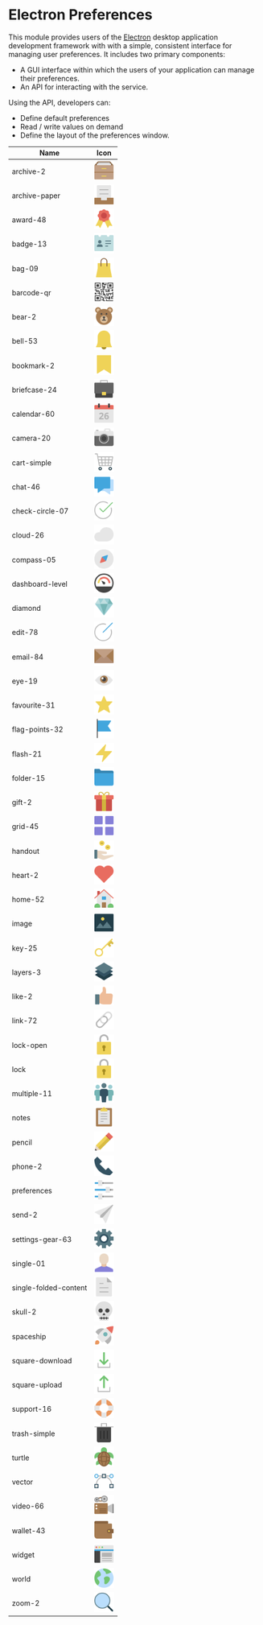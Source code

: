 # Electron Preferences

This module provides users of the [Electron](https://electronjs.org/) desktop application development framework with with a simple, consistent interface for managing user preferences. It includes two primary components:

- A GUI interface within which the users of your application can manage their preferences.
- An API for interacting with the service.

Using the API, developers can:

- Define default preferences
- Read / write values on demand
- Define the layout of the preferences window.

<table width="100%">
<thead>
    <tr>
        <th>Name</th>
        <th>Icon</th>
    </tr>
</thead>
<tbody>
    <tr>
        <td>archive-2</td>
        <td><img src="assets/svg/archive-2.svg" height="40" width="40" /></td>
    </tr>
    <tr>
        <td>archive-paper</td>
        <td><img src="assets/svg/archive-paper.svg" height="40" width="40" /></td>
    </tr>
    <tr>
        <td>award-48</td>
        <td><img src="assets/svg/award-48.svg" height="40" width="40" /></td>
    </tr>
    <tr>
        <td>badge-13</td>
        <td><img src="assets/svg/badge-13.svg" height="40" width="40" /></td>
    </tr>
    <tr>
        <td>bag-09</td>
        <td><img src="assets/svg/bag-09.svg" height="40" width="40" /></td>
    </tr>
    <tr>
        <td>barcode-qr</td>
        <td><img src="assets/svg/barcode-qr.svg" height="40" width="40" /></td>
    </tr>
    <tr>
        <td>bear-2</td>
        <td><img src="assets/svg/bear-2.svg" height="40" width="40" /></td>
    </tr>
    <tr>
        <td>bell-53</td>
        <td><img src="assets/svg/bell-53.svg" height="40" width="40" /></td>
    </tr>
    <tr>
        <td>bookmark-2</td>
        <td><img src="assets/svg/bookmark-2.svg" height="40" width="40" /></td>
    </tr>
    <tr>
        <td>briefcase-24</td>
        <td><img src="assets/svg/briefcase-24.svg" height="40" width="40" /></td>
    </tr>
    <tr>
        <td>calendar-60</td>
        <td><img src="assets/svg/calendar-60.svg" height="40" width="40" /></td>
    </tr>
    <tr>
        <td>camera-20</td>
        <td><img src="assets/svg/camera-20.svg" height="40" width="40" /></td>
    </tr>
    <tr>
        <td>cart-simple</td>
        <td><img src="assets/svg/cart-simple.svg" height="40" width="40" /></td>
    </tr>
    <tr>
        <td>chat-46</td>
        <td><img src="assets/svg/chat-46.svg" height="40" width="40" /></td>
    </tr>
    <tr>
        <td>check-circle-07</td>
        <td><img src="assets/svg/check-circle-07.svg" height="40" width="40" /></td>
    </tr>
    <tr>
        <td>cloud-26</td>
        <td><img src="assets/svg/cloud-26.svg" height="40" width="40" /></td>
    </tr>
    <tr>
        <td>compass-05</td>
        <td><img src="assets/svg/compass-05.svg" height="40" width="40" /></td>
    </tr>
    <tr>
        <td>dashboard-level</td>
        <td><img src="assets/svg/dashboard-level.svg" height="40" width="40" /></td>
    </tr>
    <tr>
        <td>diamond</td>
        <td><img src="assets/svg/diamond.svg" height="40" width="40" /></td>
    </tr>
    <tr>
        <td>edit-78</td>
        <td><img src="assets/svg/edit-78.svg" height="40" width="40" /></td>
    </tr>
    <tr>
        <td>email-84</td>
        <td><img src="assets/svg/email-84.svg" height="40" width="40" /></td>
    </tr>
    <tr>
        <td>eye-19</td>
        <td><img src="assets/svg/eye-19.svg" height="40" width="40" /></td>
    </tr>
    <tr>
        <td>favourite-31</td>
        <td><img src="assets/svg/favourite-31.svg" height="40" width="40" /></td>
    </tr>
    <tr>
        <td>flag-points-32</td>
        <td><img src="assets/svg/flag-points-32.svg" height="40" width="40" /></td>
    </tr>
    <tr>
        <td>flash-21</td>
        <td><img src="assets/svg/flash-21.svg" height="40" width="40" /></td>
    </tr>
    <tr>
        <td>folder-15</td>
        <td><img src="assets/svg/folder-15.svg" height="40" width="40" /></td>
    </tr>
    <tr>
        <td>gift-2</td>
        <td><img src="assets/svg/gift-2.svg" height="40" width="40" /></td>
    </tr>
    <tr>
        <td>grid-45</td>
        <td><img src="assets/svg/grid-45.svg" height="40" width="40" /></td>
    </tr>
    <tr>
        <td>handout</td>
        <td><img src="assets/svg/handout.svg" height="40" width="40" /></td>
    </tr>
    <tr>
        <td>heart-2</td>
        <td><img src="assets/svg/heart-2.svg" height="40" width="40" /></td>
    </tr>
    <tr>
        <td>home-52</td>
        <td><img src="assets/svg/home-52.svg" height="40" width="40" /></td>
    </tr>
    <tr>
        <td>image</td>
        <td><img src="assets/svg/image.svg" height="40" width="40" /></td>
    </tr>
    <tr>
        <td>key-25</td>
        <td><img src="assets/svg/key-25.svg" height="40" width="40" /></td>
    </tr>
    <tr>
        <td>layers-3</td>
        <td><img src="assets/svg/layers-3.svg" height="40" width="40" /></td>
    </tr>
    <tr>
        <td>like-2</td>
        <td><img src="assets/svg/like-2.svg" height="40" width="40" /></td>
    </tr>
    <tr>
        <td>link-72</td>
        <td><img src="assets/svg/link-72.svg" height="40" width="40" /></td>
    </tr>
    <tr>
        <td>lock-open</td>
        <td><img src="assets/svg/lock-open.svg" height="40" width="40" /></td>
    </tr>
    <tr>
        <td>lock</td>
        <td><img src="assets/svg/lock.svg" height="40" width="40" /></td>
    </tr>
    <tr>
        <td>multiple-11</td>
        <td><img src="assets/svg/multiple-11.svg" height="40" width="40" /></td>
    </tr>
    <tr>
        <td>notes</td>
        <td><img src="assets/svg/notes.svg" height="40" width="40" /></td>
    </tr>
    <tr>
        <td>pencil</td>
        <td><img src="assets/svg/pencil.svg" height="40" width="40" /></td>
    </tr>
    <tr>
        <td>phone-2</td>
        <td><img src="assets/svg/phone-2.svg" height="40" width="40" /></td>
    </tr>
    <tr>
        <td>preferences</td>
        <td><img src="assets/svg/preferences.svg" height="40" width="40" /></td>
    </tr>
    <tr>
        <td>send-2</td>
        <td><img src="assets/svg/send-2.svg" height="40" width="40" /></td>
    </tr>
    <tr>
        <td>settings-gear-63</td>
        <td><img src="assets/svg/settings-gear-63.svg" height="40" width="40" /></td>
    </tr>
    <tr>
        <td>single-01</td>
        <td><img src="assets/svg/single-01.svg" height="40" width="40" /></td>
    </tr>
    <tr>
        <td>single-folded-content</td>
        <td><img src="assets/svg/single-folded-content.svg" height="40" width="40" /></td>
    </tr>
    <tr>
        <td>skull-2</td>
        <td><img src="assets/svg/skull-2.svg" height="40" width="40" /></td>
    </tr>
    <tr>
        <td>spaceship</td>
        <td><img src="assets/svg/spaceship.svg" height="40" width="40" /></td>
    </tr>
    <tr>
        <td>square-download</td>
        <td><img src="assets/svg/square-download.svg" height="40" width="40" /></td>
    </tr>
    <tr>
        <td>square-upload</td>
        <td><img src="assets/svg/square-upload.svg" height="40" width="40" /></td>
    </tr>
    <tr>
        <td>support-16</td>
        <td><img src="assets/svg/support-16.svg" height="40" width="40" /></td>
    </tr>
    <tr>
        <td>trash-simple</td>
        <td><img src="assets/svg/trash-simple.svg" height="40" width="40" /></td>
    </tr>
    <tr>
        <td>turtle</td>
        <td><img src="assets/svg/turtle.svg" height="40" width="40" /></td>
    </tr>
    <tr>
        <td>vector</td>
        <td><img src="assets/svg/vector.svg" height="40" width="40" /></td>
    </tr>
    <tr>
        <td>video-66</td>
        <td><img src="assets/svg/video-66.svg" height="40" width="40" /></td>
    </tr>
    <tr>
        <td>wallet-43</td>
        <td><img src="assets/svg/wallet-43.svg" height="40" width="40" /></td>
    </tr>
    <tr>
        <td>widget</td>
        <td><img src="assets/svg/widget.svg" height="40" width="40" /></td>
    </tr>
    <tr>
        <td>world</td>
        <td><img src="assets/svg/world.svg" height="40" width="40" /></td>
    </tr>
    <tr>
        <td>zoom-2</td>
        <td><img src="assets/svg/zoom-2.svg" height="40" width="40" /></td>
    </tr>
</tbody>
</table>
